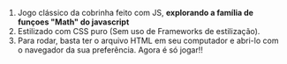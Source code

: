 1) Jogo clássico da cobrinha feito com JS, **explorando a família de funçoes "Math" do javascript**
2) Estilizado com CSS puro (Sem uso de Frameworks de estilização).
3) Para rodar, basta ter o arquivo HTML em seu computador e abri-lo com o navegador da sua preferência. Agora é só jogar!!



